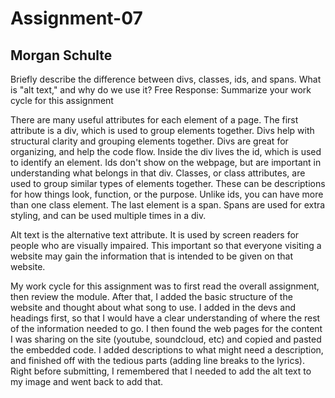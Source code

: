 # Assignment-07
## Morgan Schulte

Briefly describe the difference between divs, classes, ids, and spans.
What is "alt text," and why do we use it?
Free Response: Summarize your work cycle for this assignment

There are many useful attributes for each element of a page. The first attribute is a div, which is used to group elements together. Divs help with structural clarity and grouping elements together. Divs are great for organizing, and help the code flow. Inside the div lives the id, which is used to identify an element. Ids don't show on the webpage, but are important in understanding what belongs in that div. Classes, or class attributes, are used to group similar types of elements together. These can be descriptions for how things look, function, or the purpose. Unlike ids, you can have more than one class element. The last element is a span. Spans are used for extra styling, and can be used multiple times in a div.

Alt text is the alternative text attribute. It is used by screen readers for people who are visually impaired. This important so that everyone visiting a website may gain the information that is intended to be given on that website.

My work cycle for this assignment was to first read the overall assignment, then review the module. After that, I added the basic structure of the website and thought about what song to use. I added in the devs and headings first, so that I would have a clear understanding of where the rest of the information needed to go. I then found the web pages for the content I was sharing on the site (youtube, soundcloud, etc) and copied and pasted the embedded code. I added descriptions to what might need a description, and finished off with the tedious parts (adding line breaks to the lyrics). Right before submitting, I remembered that I needed to add the alt text to my image and went back to add that. 
